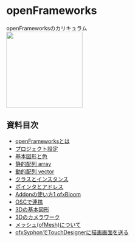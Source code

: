 # openFrameworks
openFrameworksのカリキュラム<br>
<img src="https://github.com/55Kaerukun/openFrameworks/blob/main/00/images/oflogo.png" width="200px">

## 資料目次
* [openFrameworksとは](https://github.com/55Kaerukun/openFrameworks/blob/main/00/README.md)
* [プロジェクト設定](https://github.com/55Kaerukun/openFrameworks/blob/main/00/README.md)
* [基本図形と色](https://github.com/55Kaerukun/openFrameworks/blob/main/FigureAndColor/README.md)
* [静的配列 array](https://github.com/55Kaerukun/openFrameworks/blob/main/02/README.md)
* [動的配列 vector](https://github.com/55Kaerukun/openFrameworks/tree/main/03)
* [クラスとインスタンス](https://github.com/55Kaerukun/openFrameworks/blob/main/04/README.md)
* [ポインタとアドレス](https://github.com/55Kaerukun/openFrameworks/tree/main/05/README.md)
* [Addonの使い方1 ofxBloom](https://github.com/55Kaerukun/openFrameworks/tree/main/09/README.md)
* [OSCで連携](https://github.com/55Kaerukun/openFrameworks/tree/main/10/README.md)
* [3Dの基本図形](https://github.com/55Kaerukun/openFrameworks/tree/main/06/README.md)
* [3Dのカメラワーク](https://github.com/55Kaerukun/openFrameworks/tree/main/07/README.md)
* [メッシュ(ofMesh)について](https://github.com/55Kaerukun/openFrameworks/tree/main/08/README.md)
* [ofxSyphonでTouchDesignerに描画画面を送る](https://github.com/55Kaerukun/openFrameworks/tree/main/11/README.md)




